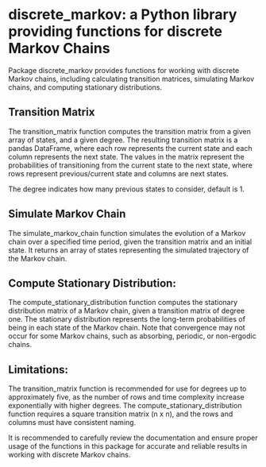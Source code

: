 # discrete_markov: a Python library providing functions for discrete Markov Chains

Package discrete_markov provides functions for working with discrete Markov chains,
including calculating transition matrices, simulating Markov chains, and computing
stationary distributions.

## Transition Matrix
The transition_matrix function computes the transition matrix from a given array of
states, and a given degree. The resulting transition matrix is a pandas DataFrame, 
where each row represents the current state and each column represents the next state.
The values in the matrix represent the probabilities of transitioning from the current
state to the next state, where rows represent previous/current state and columns are 
next states.

The degree indicates how many previous states to consider, default is 1.

## Simulate Markov Chain
The simulate_markov_chain function simulates the evolution of a Markov chain over a
specified time period, given the transition matrix and an initial state. It returns
an array of states representing the simulated trajectory of the Markov chain.

## Compute Stationary Distribution:
The compute_stationary_distribution function computes the stationary distribution
matrix of a Markov chain, given a transition matrix of degree one. The stationary
distribution represents the long-term probabilities of being in each state of the
Markov chain. Note that convergence may not occur for some Markov chains, such as
absorbing, periodic, or non-ergodic chains.

## Limitations:
The transition_matrix function is recommended for use for degrees up to approximately
five, as the number of rows and time complexity increase exponentially with higher 
degrees. The compute_stationary_distribution function requires a square transition 
matrix (n x n), and the rows and columns must have consistent naming.

It is recommended to carefully review the documentation and ensure proper usage of
the functions in this package for accurate and reliable results in working with 
discrete Markov chains.



